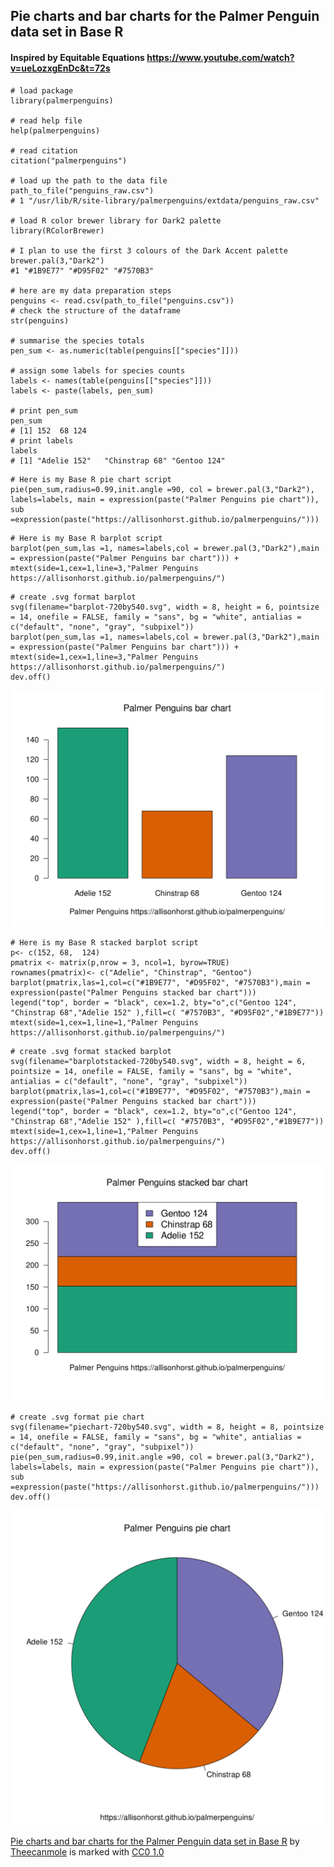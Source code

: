 

## Pie charts and bar charts for the Palmer Penguin data set in Base R

#### Inspired by Equitable Equations https://www.youtube.com/watch?v=ueLozxgEnDc&t=72s
```{r}
# load package
library(palmerpenguins)

# read help file
help(palmerpenguins)

# read citation
citation("palmerpenguins")

# load up the path to the data file
path_to_file("penguins_raw.csv")
# 1 "/usr/lib/R/site-library/palmerpenguins/extdata/penguins_raw.csv"

# load R color brewer library for Dark2 palette
library(RColorBrewer)

# I plan to use the first 3 colours of the Dark Accent palette
brewer.pal(3,"Dark2")
#1 "#1B9E77" "#D95F02" "#7570B3"

# here are my data preparation steps
penguins <- read.csv(path_to_file("penguins.csv"))
# check the structure of the dataframe
str(penguins)

# summarise the species totals
pen_sum <- as.numeric(table(penguins[["species"]]))

# assign some labels for species counts
labels <- names(table(penguins[["species"]]))
labels <- paste(labels, pen_sum)

# print pen_sum
pen_sum
# [1] 152  68 124
# print labels
labels
# [1] "Adelie 152"   "Chinstrap 68" "Gentoo 124"
```
```{r}
# Here is my Base R pie chart script
pie(pen_sum,radius=0.99,init.angle =90, col = brewer.pal(3,"Dark2"), labels=labels, main = expression(paste("Palmer Penguins pie chart")), sub =expression(paste("https://allisonhorst.github.io/palmerpenguins/")))
```
```{r}
# Here is my Base R barplot script
barplot(pen_sum,las =1, names=labels,col = brewer.pal(3,"Dark2"),main = expression(paste("Palmer Penguins bar chart"))) +
mtext(side=1,cex=1,line=3,"Palmer Penguins https://allisonhorst.github.io/palmerpenguins/")
```
```{r}
# create .svg format barplot
svg(filename="barplot-720by540.svg", width = 8, height = 6, pointsize = 14, onefile = FALSE, family = "sans", bg = "white", antialias = c("default", "none", "gray", "subpixel"))
barplot(pen_sum,las =1, names=labels,col = brewer.pal(3,"Dark2"),main = expression(paste("Palmer Penguins bar chart"))) +
mtext(side=1,cex=1,line=3,"Palmer Penguins https://allisonhorst.github.io/palmerpenguins/")
dev.off()
```
![](barplot-720by540.svg)

```{r}
# Here is my Base R stacked barplot script
p<- c(152, 68,  124)
pmatrix <- matrix(p,nrow = 3, ncol=1, byrow=TRUE)
rownames(pmatrix)<- c("Adelie", "Chinstrap", "Gentoo")
barplot(pmatrix,las=1,col=c("#1B9E77", "#D95F02", "#7570B3"),main = expression(paste("Palmer Penguins stacked bar chart")))
legend("top", border = "black", cex=1.2, bty="o",c("Gentoo 124", "Chinstrap 68","Adelie 152" ),fill=c( "#7570B3", "#D95F02","#1B9E77"))
mtext(side=1,cex=1,line=1,"Palmer Penguins https://allisonhorst.github.io/palmerpenguins/")
```
```{r}
# create .svg format stacked barplot
svg(filename="barplotstacked-720by540.svg", width = 8, height = 6, pointsize = 14, onefile = FALSE, family = "sans", bg = "white", antialias = c("default", "none", "gray", "subpixel"))
barplot(pmatrix,las=1,col=c("#1B9E77", "#D95F02", "#7570B3"),main = expression(paste("Palmer Penguins stacked bar chart")))
legend("top", border = "black", cex=1.2, bty="o",c("Gentoo 124", "Chinstrap 68","Adelie 152" ),fill=c( "#7570B3", "#D95F02","#1B9E77"))
mtext(side=1,cex=1,line=1,"Palmer Penguins https://allisonhorst.github.io/palmerpenguins/")
dev.off()
```
![](barplotstacked-720by540.svg)
```{r}
# create .svg format pie chart
svg(filename="piechart-720by540.svg", width = 8, height = 8, pointsize = 14, onefile = FALSE, family = "sans", bg = "white", antialias = c("default", "none", "gray", "subpixel"))
pie(pen_sum,radius=0.99,init.angle =90, col = brewer.pal(3,"Dark2"), labels=labels, main = expression(paste("Palmer Penguins pie chart")), sub =expression(paste("https://allisonhorst.github.io/palmerpenguins/")))
dev.off()
```
![](piechart-720by540.svg)

<p xmlns:cc="http://creativecommons.org/ns#" xmlns:dct="http://purl.org/dc/terms/"><a property="dct:title" rel="cc:attributionURL" href="https://github.com/theecanmole/penguins">Pie charts and bar charts for the Palmer Penguin data set in Base R</a> by <a rel="cc:attributionURL dct:creator" property="cc:attributionName" href="https://github.com/theecanmole">Theecanmole</a> is marked with <a href="https://creativecommons.org/publicdomain/zero/1.0/?ref=chooser-v1" target="_blank" rel="license noopener noreferrer" style="display:inline-block;">CC0 1.0<img style="height:22px!important;margin-left:3px;vertical-align:text-bottom;" src="https://mirrors.creativecommons.org/presskit/icons/cc.svg?ref=chooser-v1" alt=""><img style="height:22px!important;margin-left:3px;vertical-align:text-bottom;" src="https://mirrors.creativecommons.org/presskit/icons/zero.svg?ref=chooser-v1" alt=""></a></p> 

